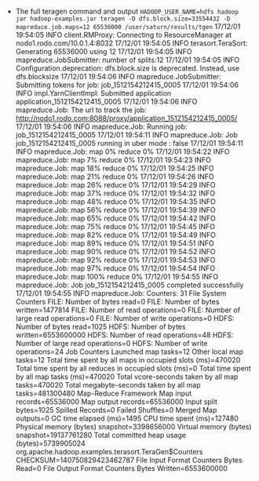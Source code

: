 * The full teragen command and output
`HADOOP_USER_NAME=hdfs hadoop jar hadoop-examples.jar teragen -D dfs.block.size=33554432 -D mapreduce.job.maps=12 65536000 /user/saturn/results/tgen`
17/12/01 19:54:05 INFO client.RMProxy: Connecting to ResourceManager at nodo1.rodo.com/10.0.1.4:8032
17/12/01 19:54:05 INFO terasort.TeraSort: Generating 65536000 using 12
17/12/01 19:54:05 INFO mapreduce.JobSubmitter: number of splits:12
17/12/01 19:54:05 INFO Configuration.deprecation: dfs.block.size is deprecated. Instead, use dfs.blocksize
17/12/01 19:54:06 INFO mapreduce.JobSubmitter: Submitting tokens for job: job_1512154212415_0005
17/12/01 19:54:06 INFO impl.YarnClientImpl: Submitted application application_1512154212415_0005
17/12/01 19:54:06 INFO mapreduce.Job: The url to track the job: http://nodo1.rodo.com:8088/proxy/application_1512154212415_0005/
17/12/01 19:54:06 INFO mapreduce.Job: Running job: job_1512154212415_0005
17/12/01 19:54:11 INFO mapreduce.Job: Job job_1512154212415_0005 running in uber mode : false
17/12/01 19:54:11 INFO mapreduce.Job:  map 0% reduce 0%
17/12/01 19:54:22 INFO mapreduce.Job:  map 7% reduce 0%
17/12/01 19:54:23 INFO mapreduce.Job:  map 18% reduce 0%
17/12/01 19:54:25 INFO mapreduce.Job:  map 21% reduce 0%
17/12/01 19:54:26 INFO mapreduce.Job:  map 26% reduce 0%
17/12/01 19:54:29 INFO mapreduce.Job:  map 37% reduce 0%
17/12/01 19:54:32 INFO mapreduce.Job:  map 48% reduce 0%
17/12/01 19:54:35 INFO mapreduce.Job:  map 56% reduce 0%
17/12/01 19:54:39 INFO mapreduce.Job:  map 65% reduce 0%
17/12/01 19:54:42 INFO mapreduce.Job:  map 75% reduce 0%
17/12/01 19:54:45 INFO mapreduce.Job:  map 82% reduce 0%
17/12/01 19:54:49 INFO mapreduce.Job:  map 89% reduce 0%
17/12/01 19:54:51 INFO mapreduce.Job:  map 90% reduce 0%
17/12/01 19:54:52 INFO mapreduce.Job:  map 92% reduce 0%
17/12/01 19:54:53 INFO mapreduce.Job:  map 97% reduce 0%
17/12/01 19:54:54 INFO mapreduce.Job:  map 100% reduce 0%
17/12/01 19:54:55 INFO mapreduce.Job: Job job_1512154212415_0005 completed successfully
17/12/01 19:54:55 INFO mapreduce.Job: Counters: 31
	File System Counters
		FILE: Number of bytes read=0
		FILE: Number of bytes written=1477814
		FILE: Number of read operations=0
		FILE: Number of large read operations=0
		FILE: Number of write operations=0
		HDFS: Number of bytes read=1025
		HDFS: Number of bytes written=6553600000
		HDFS: Number of read operations=48
		HDFS: Number of large read operations=0
		HDFS: Number of write operations=24
	Job Counters 
		Launched map tasks=12
		Other local map tasks=12
		Total time spent by all maps in occupied slots (ms)=470020
		Total time spent by all reduces in occupied slots (ms)=0
		Total time spent by all map tasks (ms)=470020
		Total vcore-seconds taken by all map tasks=470020
		Total megabyte-seconds taken by all map tasks=481300480
	Map-Reduce Framework
		Map input records=65536000
		Map output records=65536000
		Input split bytes=1025
		Spilled Records=0
		Failed Shuffles=0
		Merged Map outputs=0
		GC time elapsed (ms)=1495
		CPU time spent (ms)=127480
		Physical memory (bytes) snapshot=3398656000
		Virtual memory (bytes) snapshot=19137761280
		Total committed heap usage (bytes)=5739905024
	org.apache.hadoop.examples.terasort.TeraGen$Counters
		CHECKSUM=140750829423462787
	File Input Format Counters 
		Bytes Read=0
	File Output Format Counters 
		Bytes Written=6553600000
    
